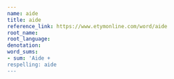 ```yaml
---
name: aide
title: aide
reference_link: https://www.etymonline.com/word/aide
root_name: 
root_language: 
denotation:  
word_sums:
- sum: 'Aide +
respelling: aide
---
```

